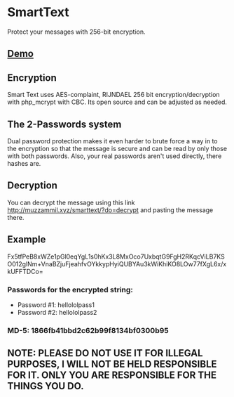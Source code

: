 # SmartText
Protect your messages with 256-bit encryption.
## [Demo](http://muzzammil.xyz/smarttext/?github)
## Encryption
Smart Text uses AES-complaint, RIJNDAEL 256 bit encryption/decryption with php_mcrypt with CBC. Its open source and can be adjusted as needed.
## The 2-Passwords system
Dual password protection makes it even harder to brute force a way in to the encryption so that the message is secure and can be read by only those with both passwords. Also, your real passwords aren't used directly, there hashes are.
## Decryption
You can decrypt the message using this link http://muzzammil.xyz/smarttext/?do=decrypt and pasting the message there.


## Example
Fx5tfPeB8xWZe1pGl0eqYgL1s0hKx3L8MxOco7UxbqtG9FgH2RKqcViLB7KSO012glNm+VnaBZjuFjeahfvOYkkypHyiQUBYAu3kWiKhiKO8LOw77fXgL6x/xkUFFTDCo=
### Passwords for the encrypted string:
- Password #1: hellololpass1
- Password #2: hellololpass2
### MD-5: 1866fb41bbd2c62b99f8134bf0300b95

## NOTE: PLEASE DO NOT USE IT FOR ILLEGAL PURPOSES, I WILL NOT BE HELD RESPONSIBLE FOR IT. ONLY YOU ARE RESPONSIBLE FOR THE THINGS YOU DO.
